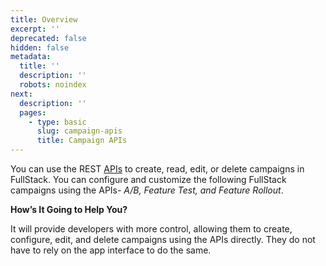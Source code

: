 ```yaml
---
title: Overview
excerpt: ''
deprecated: false
hidden: false
metadata:
  title: ''
  description: ''
  robots: noindex
next:
  description: ''
  pages:
    - type: basic
      slug: campaign-apis
      title: Campaign APIs
---
```

You can use the REST [APIs](ref:introduction-1) to create, read, edit, or delete campaigns in FullStack. You can configure and customize the following FullStack campaigns using the APIs- *A/B, Feature Test, and Feature Rollout*.

**How’s It Going to Help You?**

It will provide developers with more control, allowing them to create, configure, edit, and delete campaigns using the APIs directly. They do not have to rely on the app interface to do the same.
